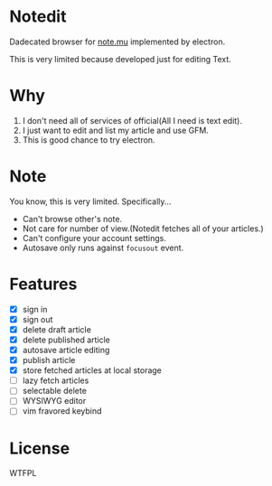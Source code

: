 # Notedit
Dadecated browser for [note.mu](https://note.mu/) implemented by electron.

This is very limited because developed just for editing Text.

# Why
1. I don't need all of services of official(All I need is text edit).
2. I just want to edit and list my article and use GFM.
3. This is good chance to try electron.

# Note
You know, this is very limited. Specifically...

- Can't browse other's note.
- Not care for number of view.(Notedit fetches all of your articles.)
- Can't configure your account settings.
- Autosave only runs against `focusout` event.

# Features
- [x] sign in
- [x] sign out
- [x] delete draft article
- [x] delete published article
- [x] autosave article editing
- [x] publish article
- [x] store fetched articles at local storage
- [ ] lazy fetch articles
- [ ] selectable delete
- [ ] WYSIWYG editor
- [ ] vim fravored keybind

# License
WTFPL
